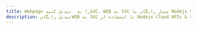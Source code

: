 ---title: Webpage را به  تبدیل کنیدSXC، WEB به SXC مبدل رایگان یا Nodejs SDKdescription: تبدیل رایگانWEB به SXC با استفاده از Nodejs Cloud APIs & SDK همچنین اسناد PDF را در Cloud ایجاد، ویرایش و رندر کنید.---
